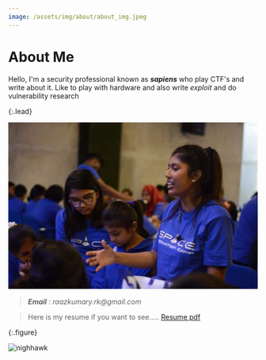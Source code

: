 ```yaml
---
image: /assets/img/about/about_img.jpeg
---
```


# About Me

Hello, I'm a security professional known as ***sapiens*** who play CTF's and write about it. Like to play with hardware and also write *exploit* and do vulnerability research 


{:.lead}

![Screenshot](/assets/img/about/about_img.jpeg)


  > ***Email*** : _raazkumary.rk@gmail.com_
  

 > Here is my resume if you want to see..... [Resume pdf][download]
 
 
[download]: https://dev-frog.github.io/blog/assets/Resume.pdf

{:.figure}




![nighhawk](https://i.ibb.co/L1zjzrc/from222.png)



